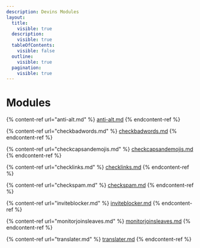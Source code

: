 ```yaml
---
description: Devins Modules
layout:
  title:
    visible: true
  description:
    visible: true
  tableOfContents:
    visible: false
  outline:
    visible: true
  pagination:
    visible: true
---
```


# Modules



{% content-ref url="anti-alt.md" %}
[anti-alt.md](anti-alt.md)
{% endcontent-ref %}



{% content-ref url="checkbadwords.md" %}
[checkbadwords.md](checkbadwords.md)
{% endcontent-ref %}



{% content-ref url="checkcapsandemojis.md" %}
[checkcapsandemojis.md](checkcapsandemojis.md)
{% endcontent-ref %}



{% content-ref url="checklinks.md" %}
[checklinks.md](checklinks.md)
{% endcontent-ref %}



{% content-ref url="checkspam.md" %}
[checkspam.md](checkspam.md)
{% endcontent-ref %}



{% content-ref url="inviteblocker.md" %}
[inviteblocker.md](inviteblocker.md)
{% endcontent-ref %}



{% content-ref url="monitorjoinsleaves.md" %}
[monitorjoinsleaves.md](monitorjoinsleaves.md)
{% endcontent-ref %}



{% content-ref url="translater.md" %}
[translater.md](translater.md)
{% endcontent-ref %}
